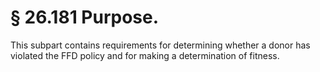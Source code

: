 # § 26.181   Purpose.

This subpart contains requirements for determining whether a donor has violated the FFD policy and for making a determination of fitness.




